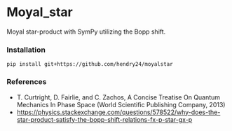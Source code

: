 # Moyal_star
Moyal star-product with SymPy utilizing the Bopp shift.

### Installation

```pip install git+https://github.com/hendry24/moyalstar```

### References

- T. Curtright, D. Fairlie, and C. Zachos, A Concise Treatise On Quantum Mechanics In Phase Space (World Scientific Publishing Company, 2013)    
- https://physics.stackexchange.com/questions/578522/why-does-the-star-product-satisfy-the-bopp-shift-relations-fx-p-star-gx-p
